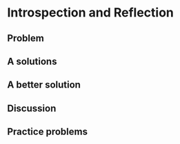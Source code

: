 # Introspection and Reflection
## Problem
## A solutions
## A better solution
## Discussion
## Practice problems